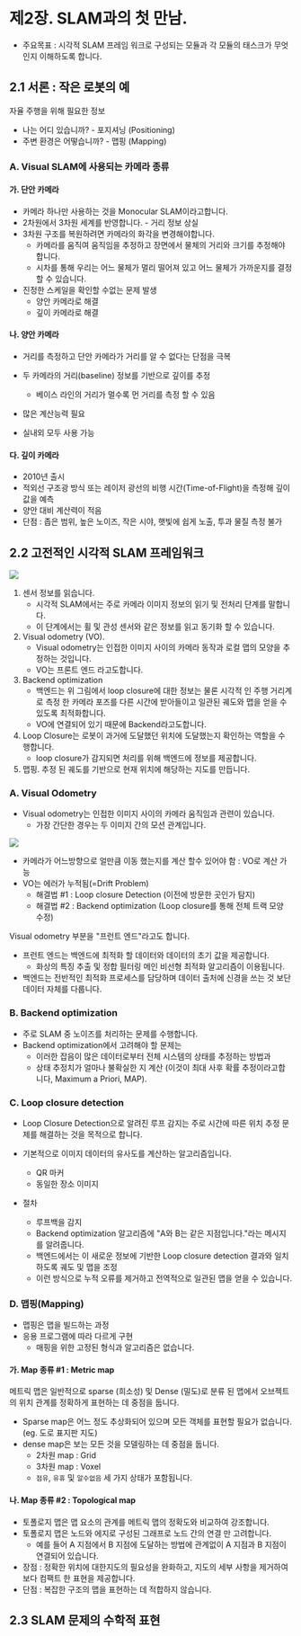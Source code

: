 # 제2장. SLAM과의 첫 만남.

- 주요목표 : 시각적 SLAM 프레임 워크로 구성되는 모듈과 각 모듈의 태스크가 무엇인지 이해하도록 합니다.


## 2.1 서론 : 작은 로봇의 예

자율 주행을 위해 필요한 정보 
- 나는 어디 있습니까? - 포지셔닝 (Positioning)
- 주변 환경은 어떻습니까? - 맵핑 (Mapping)


### A. Visual SLAM에 사용되는 카메라 종류 

#### 가. 단안 카메라 

- 카메라 하나만 사용하는 것을 Monocular SLAM이라고합니다.
- 2차원에서 3차원 세계를 반영합니다. - 거리 정보 상실 
- 3차원 구조를 복원하려면 카메라의 화각을 변경해야합니다.
    - 카메라를 움직여 움직임을 추정하고 장면에서 물체의 거리와 크기를 추정해야 합니다.
    - 시차를 통해 우리는 어느 물체가 멀리 떨어져 있고 어느 물체가 가까운지를 결정할 수 있습니다.
- 진정한 스케일을 확인할 수없는 문제 발생 
    - 양안 카메라로 해결
    - 깊이 카메라로 해결 
    
#### 나. 양안 카메라 

- 거리를 측정하고 단안 카메라가 거리를 알 수 없다는 단점을 극복

- 두 카메라의 거리(baseline) 정보를 기반으로 깊이를 추정 
    - 베이스 라인의 거리가 멀수록 먼 거리를 측정 할 수 있음
- 많은 계산능력 필요 
- 실내외 모두 사용 가능 

#### 다. 깊이 카메라 

- 2010년 출시 
- 적외선 구조광 방식 또는 레이저 광선의 비행 시간(Time-of-Flight)을 측정해 깊이 값을 예측
- 양안 대비 계산력이 적음 
- 단점 : 좁은 범위, 높은 노이즈, 작은 시야, 햇빛에 쉽게 노출, 투과 물질 측정 불가


## 2.2 고전적인 시각적 SLAM 프레임워크

![](https://i.imgur.com/djkhm7Y.png)

1. 센서 정보를 읽습니다. 
    - 시각적 SLAM에서는 주로 카메라 이미지 정보의 읽기 및 전처리 단계를 말합니다. 
    - 이 단계에서는 휠 및 관성 센서와 같은 정보를 읽고 동기화 할 수 있습니다.
2. Visual odometry (VO). 
    - Visual odometry는 인접한 이미지 사이의 카메라 동작과 로컬 맵의 모양을 추정하는 것입니다. 
    - VO는 프론트 엔드 라고도합니다.
3. Backend optimization
    - 백엔드는 위 그림에서 loop closure에 대한 정보는 물론 시각적 인 주행 거리계로 측정 한 카메라 포즈를 다른 시간에 받아들이고 일관된 궤도와 맵을 얻을 수 있도록 최적화합니다. 
    - VO에 연결되어 있기 때문에 Backend라고도합니다.
4. Loop Closure는 로봇이 과거에 도달했던 위치에 도달했는지 확인하는 역할을 수행합니다. 
    - loop closure가 감지되면 처리를 위해 백엔드에 정보를 제공합니다.
5. 맵핑. 추정 된 궤도를 기반으로 현재 위치에 해당하는 지도를 만듭니다.


### A. Visual Odometry

- Visual odometry는 인접한 이미지 사이의 카메라 움직임과 관련이 있습니다. 
    - 가장 간단한 경우는 두 이미지 간의 모션 관계입니다.


![](https://i.imgur.com/AUlYRIV.png)

- 카메라가 어느방향으로 얼만큼 이동 했는지를 계산 할수 있어야 함 : VO로 계산 가능 
- VO는 에러가 누적됨(=Drift Problem)
    - 해결법 #1 : Loop closure Detection (이전에 방문한 곳인가 탐지)
    - 해결법 #2 : Backend optimization (Loop closure를 통해 전체 트랙 모양 수정)

    
Visual odometry 부분을 "프런트 엔드"라고도 합니다.
- 프런트 엔드는 백엔드에 최적화 할 데이터와 데이터의 초기 값을 제공합니다. 
    - 화상의 특징 추출 및 정합 필터링 메인 비선형 최적화 알고리즘이 이용됩니다.        
- 백엔드는 전반적인 최적화 프로세스를 담당하며 데이터 출처에 신경을 쓰는 것 보단 데이터 자체를 다룹니다. 

        
### B. Backend optimization

- 주로 SLAM 중 노이즈를 처리하는 문제를 수행합니다.
- Backend optimization에서 고려해야 할 문제는 
    - 이러한 잡음이 많은 데이터로부터 전체 시스템의 상태를 추정하는 방법과 
    - 상태 추정치가 얼마나 불확실한 지 계산 (이것이 최대 사후 확률 추정이라고합니다, Maximum a Priori, MAP).

    

### C. Loop closure detection

- Loop Closure Detection으로 알려진 루프 감지는 주로 시간에 따른 위치 추정 문제를 해결하는 것을 목적으로 합니다.
- 기본적으로 이미지 데이터의 유사도를 계산하는 알고리즘입니다.
    - QR 마커
    - 동일한 장소 이미지 


- 절차 
    - 루프백을 감지 
    - Backend optimization 알고리즘에 "A와 B는 같은 지점입니다."라는 메시지를 알려줍니다. 
    - 백엔드에서는 이 새로운 정보에 기반한 Loop closure detection 결과와 일치하도록 궤도 및 맵을 조정
    - 이런 방식으로 누적 오류를 제거하고 전역적으로 일관된 맵을 얻을 수 있습니다.




### D. 맵핑(Mapping)


- 맵핑은 맵을 빌드하는 과정
- 응용 프로그램에 따라 다르게 구현
    - 매핑을 위한 고정된 형식과 알고리즘은 없습니다.

#### 가. Map 종류 #1 : Metric map

메트릭 맵은 일반적으로 sparse (희소성) 및 Dense (밀도)로 분류 된 맵에서 오브젝트의 위치 관계를 정확하게 표현하는 데 중점을 둡니다. 
- Sparse map은 어느 정도 추상화되어 있으며 모든 객체를 표현할 필요가 없습니다. (eg. 도로 표지판 지도)
- dense map은 보는 모든 것을 모델링하는 데 중점을 둡니다. 
    - 2차원 map : Grid 
    - 3차원 map : Voxel 
    - `점유`, `유휴` 및 `알수없음` 세 가지 상태가 포함됩니다.



#### 나. Map 종류 #2 : Topological map

- 토폴로지 맵은 맵 요소의 관계를 메트릭 맵의 정확도와 비교하여 강조합니다. 
- 토폴로지 맵은 노드와 에지로 구성된 그래프로 노드 간의 연결 만 고려합니다. 
    - 예를 들어 A 지점에서 B 지점에 도달하는 방법에 관계없이 A 지점과 B 지점이 연결되어 있습니다. 
- 장점 : 정확한 위치에 대한지도의 필요성을 완화하고, 지도의 세부 사항을 제거하여보다 컴팩트 한 표현을 제공합니다. 
- 단점 : 복잡한 구조의 맵을 표현하는 데 적합하지 않습니다.




## 2.3 SLAM 문제의 수학적 표현




































